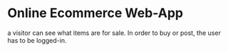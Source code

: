 # Online Ecommerce Web-App

a visitor can see what items are for sale. In order to buy or post, the user has to be logged-in. 




